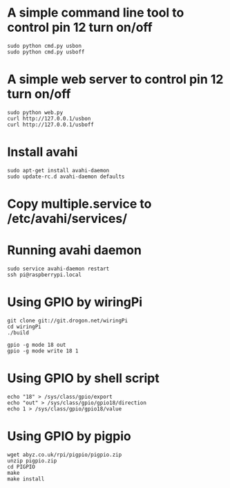 # A simple command line tool to control pin 12 turn on/off

    sudo python cmd.py usbon
    sudo python cmd.py usboff


# A simple web server to control pin 12 turn on/off

    sudo python web.py
    curl http://127.0.0.1/usbon
    curl http://127.0.0.1/usboff


# Install avahi

    sudo apt-get install avahi-daemon
    sudo update-rc.d avahi-daemon defaults


# Copy multiple.service to /etc/avahi/services/


# Running avahi daemon

    sudo service avahi-daemon restart
    ssh pi@raspberrypi.local


# Using GPIO by wiringPi

    git clone git://git.drogon.net/wiringPi
    cd wiringPi
    ./build

    gpio -g mode 18 out
    gpio -g mode write 18 1


# Using GPIO by shell script

    echo "18" > /sys/class/gpio/export
    echo "out" > /sys/class/gpio/gpio18/direction
    echo 1 > /sys/class/gpio/gpio18/value


# Using GPIO by pigpio

    wget abyz.co.uk/rpi/pigpio/pigpio.zip
    unzip pigpio.zip
    cd PIGPIO
    make
    make install
